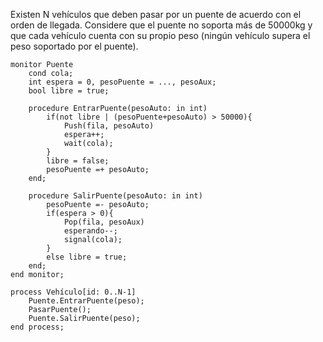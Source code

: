 Existen N vehículos que deben pasar por un puente de acuerdo con el orden de llegada. Considere que el puente no soporta más de 50000kg y que cada vehículo cuenta con su propio peso (ningún vehículo supera el peso soportado por el puente).

````
monitor Puente
    cond cola;
    int espera = 0, pesoPuente = ..., pesoAux;
    bool libre = true;
    
    procedure EntrarPuente(pesoAuto: in int)
        if(not libre | (pesoPuente+pesoAuto) > 50000){
            Push(fila, pesoAuto)
            espera++;
            wait(cola);
        }
        libre = false;
        pesoPuente =+ pesoAuto;
    end;

    procedure SalirPuente(pesoAuto: in int)
        pesoPuente =- pesoAuto;
        if(espera > 0){
            Pop(fila, pesoAux)
            esperando--;
            signal(cola);
        }
        else libre = true;
    end;
end monitor;

process Vehículo[id: 0..N-1]
    Puente.EntrarPuente(peso);
    PasarPuente();
    Puente.SalirPuente(peso);
end process;
````